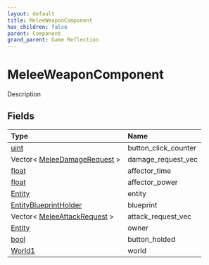 ```yaml
---
layout: default
title: MeleeWeaponComponent
has_children: false
parent: Component
grand_parent: Game Reflection
---
```

# MeleeWeaponComponent
Description 

## Fields

| Type | Name |
|:----------|:--------------|
| [uint](/riftbreaker-wiki/docs/game-reflection/components/uint/) | button_click_counter |
| Vector< [MeleeDamageRequest](/riftbreaker-wiki/docs/game-reflection/classes/melee_damage_request/) > | damage_request_vec |
| [float](/riftbreaker-wiki/docs/game-reflection/components/float/) | affector_time |
| [float](/riftbreaker-wiki/docs/game-reflection/components/float/) | affector_power |
| [Entity](/riftbreaker-wiki/docs/game-reflection/classes/entity/) | entity |
| [EntityBlueprintHolder](/riftbreaker-wiki/docs/game-reflection/components/entity_blueprint_holder/) | blueprint |
| Vector< [MeleeAttackRequest](/riftbreaker-wiki/docs/game-reflection/classes/melee_attack_request/) > | attack_request_vec |
| [Entity](/riftbreaker-wiki/docs/game-reflection/classes/entity/) | owner |
| [bool](/riftbreaker-wiki/docs/game-reflection/components/bool/) | button_holded |
| [World1](/riftbreaker-wiki/docs/game-reflection/components/world1/) | world |

